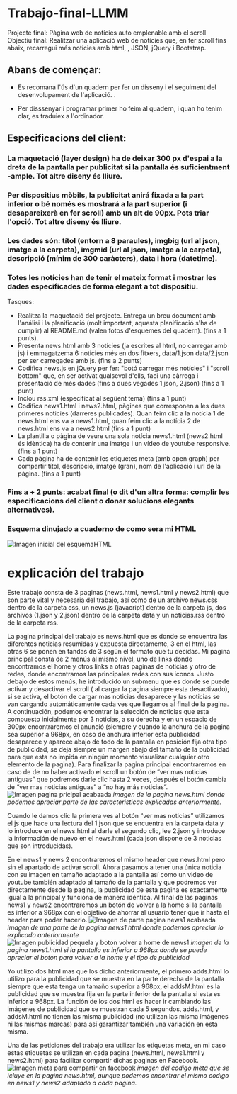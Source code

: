 # Trabajo-final-LLMM

Projecte final: Pàgina web de notícies auto emplenable amb el scroll
Objectiu final: Realitzar una aplicació web de notícies que, en fer scroll fins abaix, recarregui més notícies amb html, , JSON, jQuery i Bootstrap.


## Abans de començar:

- Es recomana l'ús d'un quadern per fer un disseny i el seguiment del desenvolupament de l'aplicació. .

- Per disssenyar i programar primer ho feim al quadern, i quan ho tenim clar, es traduiex a l'ordinador.


## Especificacions del client:

### La maquetació (layer design) ha de deixar 300 px d'espai a la dreta de la pantalla per publicitat si la pantalla és suficientment -ample. Tot altre diseny és lliure.
### Per dispositius mòbils, la publicitat anirá fixada a la part inferior o bé només es mostrará a la part superior (i desapareixerà en fer scroll) amb un alt de 90px. Pots triar l'opció. Tot altre diseny és lliure.
### Les dades són: títol (entorn a 8 paraules), imgbig (url al json, imatge a la carpeta), imgmid (url al json, imatge a la carpeta), descripció (mínim de 300 caràcters), data i hora (datetime).
### Totes les notícies han de tenir el mateix format i mostrar les dades especificades de forma elegant a tot dispositiu.
Tasques:

- Realitza la maquetació del projecte. Entrega un breu document amb l'análisi i la planificació (molt important, aquesta planificació s'ha de cumplir) al README.md (valen fotos d'esquemes del quadern).
(fins a 1 punts).
- Presenta news.html amb 3 notícies (ja escrites al html, no carregar amb js) i emmagatzema 6 noticies més en dos fitxers, data/1.json data/2.json per ser carregades amb js.
(fins a 2 punts)
- Codifica news.js en jQuery per fer: "botó carregar més notícies" i "scroll bottom" que, en ser activat qualsevol d'ells, faci una càrrega i presentació de més dades (fins a dues vegades 1.json, 2.json)
(fins a 1 punt)
- Inclou rss.xml (especificat al següent tema)
(fins a 1 punt)
- Codifica news1.html i news2.html, pàgines que corresponen a les dues primeres noticies (darreres publicades). Quan feim clic a la notícia 1 de news.html ens va a news1.html, quan feim clic a la notícia 2 de news.html ens va a news2.html 
(fins a 1 punt)
- La plantilla o pàgina de veure una sola notícia news1.html (news2.html és idèntica) ha de contenir una imatge i un vídeo de youtube responsive. 
(fins a 1 punt)
- Cada pàgina ha de contenir les etiquetes meta (amb open graph) per compartir títol, descripció, imatge (gran), nom de l'aplicació i url de la pàgina. 
(fins a 1 punt)
### Fins a + 2 punts: acabat final (o dit d'un altra forma: complir les especificacions del client o donar solucions elegants alternatives).

### Esquema dinujado a cuaderno de como sera mi  HTML

![Imagen inicial del esquemaHTML](img/EsquemaHTML.jpg)



# explicación del trabajo 

Este trabajo consta de 3 paginas (news.html, news1.html y news2.html) que son parte vital y necesaria del trabajo, así como de un archivo news.css dentro de la carpeta css, un news.js (javacript) dentro de la carpeta js, dos archivos (1.json y 2.json) dentro de la carpeta data y un noticias.rss dentro de la carpeta rss.

 La pagina principal del trabajo es news.html que es donde se encuentra las diferentes noticias resumidas y expuesta directamente, 3 en el html, las otras 6 se ponen en tandas de 3 según el formato que tu decidas. Mi pagina principal consta de 2 menús al mismo nivel, uno de links donde encontramos el home y otros links a otras paginas de noticias y otro de redes, donde encontramos las principales redes con sus iconos. Justo debajo de estos menús, he introducido un submenu que es  donde se puede activar y desactivar el scroll ( al cargar la pagina siempre esta desactivado), si se activa, el botón de cargar mas noticias desaparece y las noticias se van cargando automáticamente cada ves que llegamos al final de la pagina. A continuación, podemos encontrar la selección de noticias que esta compuesto inicialmente por 3 noticias, a su derecha y en un  espacio de 300px encontraremos el anunció (siempre y cuando la anchura de la pagina sea superior a 968px, en caso de anchura inferior esta publicidad desaparece y aparece abajo de todo de la pantalla en posición fija otra tipo de publicidad, se deja siempre un margen abajo del tamaño de la publicidad para que esta no impida en ningún momento visualizar cualquier otro elemento de la pagina). Para finalizar la pagina principal encontraremos en caso de de no haber activado el scroll un botón de “ver mas noticias antiguas” que podremos darle clic hasta 2 veces, después el botón cambia de “ver mas noticias antiguas” a “no hay más noticias”.
 <br>
 ![Imagen pagina pricipal acabaada](img/acabado/news.png)
 _imagen de la pagina news.html donde podemos apreciar parte de las caracteristicas explicadas anteriormente._

Cuando le damos clic la primera ves al botón “ver mas noticias” utilizamos el js que hace una lectura del 1.json que se encuentra en la carpeta data y lo introduce en el news.html al darle el segundo clic, lee 2.json y introduce la información de nuevo en el news.html (cada json dispone de 3 noticias que son introducidas).

En el news1 y news 2 encontraremos el mismo header que news.html pero sin el apartado de activar scroll.  Ahora pasamos a tener una única noticia con su imagen en tamaño adaptado a la pantalla así como un video de youtube también adaptado al tamaño de la pantalla y que podremos ver directamente desde la pagina, la publicidad de esta pagina es exactamente igual a la principal y funciona de manera idéntica. Al final de las paginas news1 y news2 encontraremos un botón de volver a la home si la pantalla es inferior a  968px con el objetivo de ahorrar al usuario tener que ir hasta el header para poder hacerlo.
 ![Imagen de parte pagina news1 acabaada](img/acabado/news1.png)
 _imagen de una parte de la pagina news1.html donde podemos apreciar lo explicado anteriormente_
 ![Imagen publicidad pequela y boton volver a home de news1](img/acabado/publipequeña.png)
 _imagen de la pagina news1.html si la pantalla es inferior a 968px donde se puede apreciar el boton para volver a la home y el tipo de publicidad_

Yo utilizo dos html mas que los dicho anteriormente, el primero adds.html lo utilizo para la publicidad que se muestra en la parte derecha de la pantalla siempre que esta tenga un tamaño superior a 968px, el addsM.html es la publicidad que se muestra fija en la parte inferior de la pantalla si esta es inferior a 968px. La función de los dos html es hacer ir cambiando las imágenes de publicidad que se muestran cada 5 segundos, adds.html, y addsM.html no tienen las misma publicidad (no utilizan las misma imágenes ni las mismas marcas) para así garantizar también una variación en esta misma.

Una de las peticiones del trabajo era utilizar las etiquetas meta, en mi caso estas etiquetas se utilizan en cada pagina (news.html, news1.html y news2.html) para facilitar compartir dichas paginas en Facebook.
 ![Imagen meta para compartir en facebook](img/acabado/facebook.png)
 _imagen del codigo meta que se icluye en la pagina news.html, aunque podemos encontrar el mismo codigo en news1 y news2 adaptado a cada pagina._
